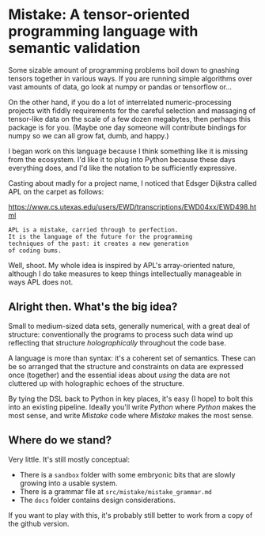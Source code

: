 # Mistake: A tensor-oriented programming language with semantic validation

Some sizable amount of programming problems boil down to gnashing tensors
together in various ways. If you are running simple algorithms over vast
amounts of data, go look at numpy or pandas or tensorflow or...

On the other hand, if you do a lot of interrelated numeric-processing projects
with fiddly requirements for the careful selection and massaging of tensor-like
data on the scale of a few dozen megabytes, then perhaps this package is for you.
(Maybe one day someone will contribute bindings for numpy so we can all grow fat,
dumb, and happy.)

I began work on this language because I think something like it is missing from
the ecosystem. I'd like it to plug into Python because these days everything does,
and I'd like the notation to be sufficiently expressive.

Casting about madly for a project name, I noticed that Edsger Dijkstra called APL
on the carpet as follows:

https://www.cs.utexas.edu/users/EWD/transcriptions/EWD04xx/EWD498.html

    APL is a mistake, carried through to perfection.
    It is the language of the future for the programming
    techniques of the past: it creates a new generation
    of coding bums.

Well, shoot. My whole idea is inspired by APL's array-oriented nature, although
I do take measures to keep things intellectually manageable in ways APL does not.

## Alright then. What's the big idea?

Small to medium-sized data sets, generally numerical, with a great deal of
structure: conventionally the programs to process such data wind up reflecting
that structure *holographically* throughout the code base.

A language is more than syntax: it's a coherent set of semantics. These can be
so arranged that the structure and constraints on data are expressed once (together)
and the essential ideas about *using* the data are not cluttered up with
holographic echoes of the structure.

By tying the DSL back to Python in key places, it's easy (I hope) to bolt this
into an existing pipeline. Ideally you'll write *Python* where *Python*  makes
the most sense, and write *Mistake* code where *Mistake* makes the most sense.

## Where do we stand?

Very little. It's still mostly conceptual:

* There is a `sandbox` folder with some embryonic bits that
  are slowly growing into a usable system.
* There is a grammar file at `src/mistake/mistake_grammar.md`
* The `docs` folder contains design considerations.

If you want to play with this, it's probably still better to
work from a copy of the github version.
